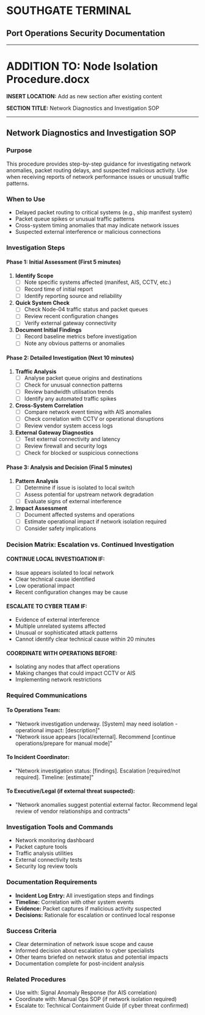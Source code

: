 # SOUTHGATE TERMINAL
## Port Operations Security Documentation
---

# ADDITION TO: Node Isolation Procedure.docx

**INSERT LOCATION:** Add as new section after existing content

**SECTION TITLE:** Network Diagnostics and Investigation SOP

---

## Network Diagnostics and Investigation SOP

### Purpose
This procedure provides step-by-step guidance for investigating network anomalies, packet routing delays, and suspected malicious activity. Use when receiving reports of network performance issues or unusual traffic patterns.

### When to Use
- Delayed packet routing to critical systems (e.g., ship manifest system)
- Packet queue spikes or unusual traffic patterns
- Cross-system timing anomalies that may indicate network issues
- Suspected external interference or malicious connections

### Investigation Steps

#### Phase 1: Initial Assessment (First 5 minutes)
1. **Identify Scope**
   - [ ] Note specific systems affected (manifest, AIS, CCTV, etc.)
   - [ ] Record time of initial report
   - [ ] Identify reporting source and reliability

2. **Quick System Check**
   - [ ] Check Node-04 traffic status and packet queues
   - [ ] Review recent configuration changes
   - [ ] Verify external gateway connectivity

3. **Document Initial Findings**
   - [ ] Record baseline metrics before investigation
   - [ ] Note any obvious patterns or anomalies

#### Phase 2: Detailed Investigation (Next 10 minutes)
1. **Traffic Analysis**
   - [ ] Analyse packet queue origins and destinations
   - [ ] Check for unusual connection patterns
   - [ ] Review bandwidth utilisation trends
   - [ ] Identify any automated traffic spikes

2. **Cross-System Correlation**
   - [ ] Compare network event timing with AIS anomalies
   - [ ] Check correlation with CCTV or operational disruptions
   - [ ] Review vendor system access logs

3. **External Gateway Diagnostics**
   - [ ] Test external connectivity and latency
   - [ ] Review firewall and security logs
   - [ ] Check for blocked or suspicious connections

#### Phase 3: Analysis and Decision (Final 5 minutes)
1. **Pattern Analysis**
   - [ ] Determine if issue is isolated to local switch
   - [ ] Assess potential for upstream network degradation
   - [ ] Evaluate signs of external interference

2. **Impact Assessment**
   - [ ] Document affected systems and operations
   - [ ] Estimate operational impact if network isolation required
   - [ ] Consider safety implications

### Decision Matrix: Escalation vs. Continued Investigation

#### CONTINUE LOCAL INVESTIGATION IF:
- Issue appears isolated to local network
- Clear technical cause identified
- Low operational impact
- Recent configuration changes may be cause

#### ESCALATE TO CYBER TEAM IF:
- Evidence of external interference
- Multiple unrelated systems affected
- Unusual or sophisticated attack patterns
- Cannot identify clear technical cause within 20 minutes

#### COORDINATE WITH OPERATIONS BEFORE:
- Isolating any nodes that affect operations
- Making changes that could impact CCTV or AIS
- Implementing network restrictions

### Required Communications

#### To Operations Team:
- "Network investigation underway. [System] may need isolation - operational impact: [description]"
- "Network issue appears [local/external]. Recommend [continue operations/prepare for manual mode]"

#### To Incident Coordinator:
- "Network investigation status: [findings]. Escalation [required/not required]. Timeline: [estimate]"

#### To Executive/Legal (if external threat suspected):
- "Network anomalies suggest potential external factor. Recommend legal review of vendor relationships and contracts"

### Investigation Tools and Commands
- Network monitoring dashboard
- Packet capture tools
- Traffic analysis utilities
- External connectivity tests
- Security log review tools

### Documentation Requirements
- **Incident Log Entry:** All investigation steps and findings
- **Timeline:** Correlation with other system events
- **Evidence:** Packet captures if malicious activity suspected
- **Decisions:** Rationale for escalation or continued local response

### Success Criteria
- Clear determination of network issue scope and cause
- Informed decision about escalation to cyber specialists
- Other teams briefed on network status and potential impacts
- Documentation complete for post-incident analysis

### Related Procedures
- Use with: Signal Anomaly Response (for AIS correlation)
- Coordinate with: Manual Ops SOP (if network isolation required)
- Escalate to: Technical Containment Guide (if cyber threat confirmed)